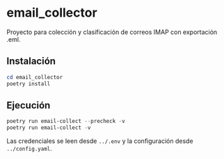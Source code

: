 # email_collector

Proyecto para colección y clasificación de correos IMAP con exportación .eml.

## Instalación

```powershell
cd email_collector
poetry install
```

## Ejecución

```powershell
poetry run email-collect --precheck -v
poetry run email-collect -v
```

Las credenciales se leen desde `../.env` y la configuración desde `../config.yaml`.